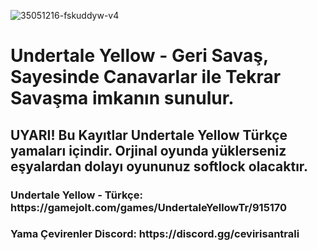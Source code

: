 ![35051216-fskuddyw-v4](https://github.com/user-attachments/assets/e5ab7f48-7788-4241-a1d9-ac7090c2370a)

<h1>Undertale Yellow - Geri Savaş, Sayesinde Canavarlar ile Tekrar Savaşma imkanın sunulur.</h1>

<h2>UYARI! Bu Kayıtlar Undertale Yellow Türkçe yamaları içindir. Orjinal oyunda yüklerseniz eşyalardan dolayı oyununuz softlock olacaktır.</h2>

<h3>Undertale Yellow - Türkçe: https://gamejolt.com/games/UndertaleYellowTr/915170</h3>
<h3>Yama Çevirenler Discord: https://discord.gg/cevirisantrali</h3>

